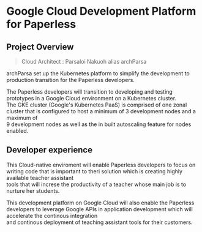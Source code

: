 
# Google Cloud Development Platform for Paperless

## Project Overview

> Cloud Architect : Parsaloi Nakuoh alias archParsa

archParsa set up the Kubernetes platform to simplify the development to production transition for the Paperless developers.

The Paperless developers will transition to developing and testing prototypes in a Google Cloud environment on a Kubernetes cluster.  
The GKE cluster (Google's Kubernetes PaaS) is comprised of one zonal cluster that is configured to host a minimum of 3 development nodes and a maximum of  
9 development nodes as well as the in built autoscaling feature for nodes enabled.

## Developer experience

This Cloud-native enviroment will enable Paperless developers to focus on writing code that is important to theri solution which is creating highly available teacher assistant  
tools that will increse the productivity of a teacher whose main job is to nurture her students.  

This development platform on Google Cloud will also enable the Paperless developers to leverage Google APIs in application development which will accelerate the continous integration  
and continous deployment of teaching assistant tools for their customers.
